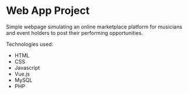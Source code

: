 # Web App Project
Simple webpage simulating an online marketplace platform for musicians and event holders to post their performing opportunities.

Technologies used:
- HTML
- CSS
- Javascript
- Vue.js
- MySQL
- PHP
